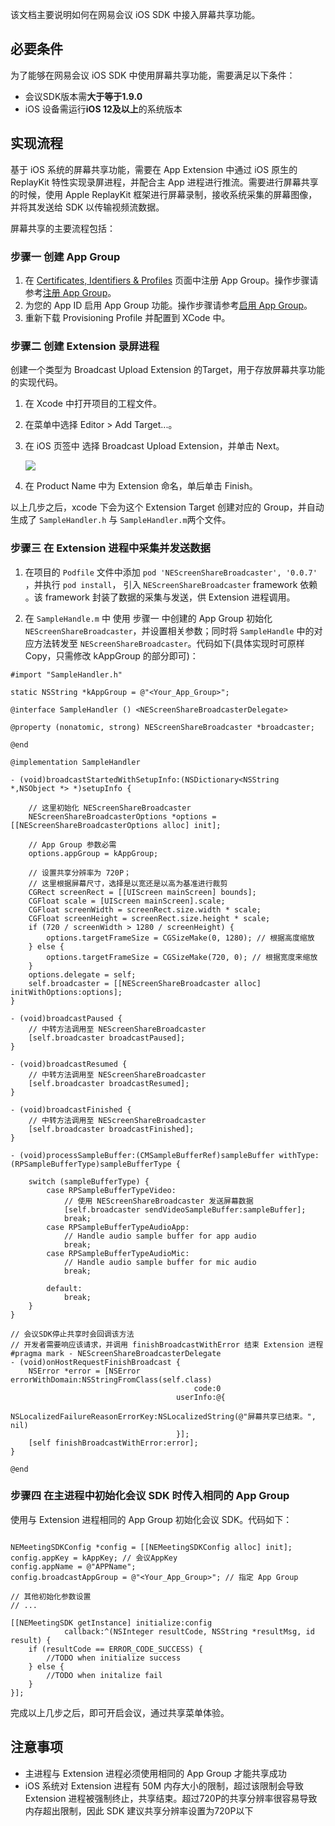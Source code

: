 
该文档主要说明如何在网易会议 iOS SDK 中接入屏幕共享功能。

## 必要条件

为了能够在网易会议 iOS SDK 中使用屏幕共享功能，需要满足以下条件：

- 会议SDK版本需**大于等于1.9.0**
- iOS 设备需运行**iOS 12及以上**的系统版本

## 实现流程

基于 iOS 系统的屏幕共享功能，需要在 App Extension 中通过 iOS 原生的 ReplayKit 特性实现录屏进程，并配合主 App 进程进行推流。需要进行屏幕共享的时候，使用 Apple ReplayKit 框架进行屏幕录制，接收系统采集的屏幕图像，并将其发送给 SDK 以传输视频流数据。

屏幕共享的主要流程包括：

### 步骤一 创建 App Group
1. 在 [Certificates, Identifiers & Profiles](https://developer.apple.com/account/resources) 页面中注册 App Group。操作步骤请参考[注册 App Group](https://help.apple.com/developer-account/?lang=en#/dev1d7b147dc)。
2. 为您的 App ID 启用 App Group 功能。操作步骤请参考[启用 App Group](https://help.apple.com/developer-account/?lang=en#/dev4cb6dfbdb)。
3. 重新下载 Provisioning Profile 并配置到 XCode 中。


### 步骤二 创建 Extension 录屏进程

创建一个类型为 Broadcast Upload Extension 的Target，用于存放屏幕共享功能的实现代码。

1. 在 Xcode 中打开项目的工程文件。

2. 在菜单中选择 Editor > Add Target...。

3. 在 iOS 页签中 选择 Broadcast Upload Extension，并单击 Next。

    ![](https://yx-web-nosdn.netease.im/quickhtml%2Fassets%2Fyunxin%2Fdefault%2Fchose_ext.jpg)

4. 在 Product Name 中为 Extension 命名，单后单击 Finish。

以上几步之后，xcode 下会为这个 Extension Target 创建对应的 Group，并自动生成了 `SampleHandler.h` 与 `SampleHandler.m`两个文件。


### 步骤三 在 Extension 进程中采集并发送数据

1. 在项目的 `Podfile` 文件中添加 `pod 'NEScreenShareBroadcaster', '0.0.7'` ，并执行 `pod install`， 引入 `NEScreenShareBroadcaster` framework 依赖 。该 framework 封装了数据的采集与发送，供 Extension 进程调用。

2. 在 `SampleHandle.m` 中 使用 步骤一 中创建的 App Group 初始化 `NEScreenShareBroadcaster`，并设置相关参数；同时将 `SampleHandle` 中的对应方法转发至 `NEScreenShareBroadcaster`。代码如下(具体实现时可原样Copy，只需修改 kAppGroup 的部分即可)：

```objc
#import "SampleHandler.h"

static NSString *kAppGroup = @"<Your_App_Group>";

@interface SampleHandler () <NEScreenShareBroadcasterDelegate>

@property (nonatomic, strong) NEScreenShareBroadcaster *broadcaster;

@end

@implementation SampleHandler

- (void)broadcastStartedWithSetupInfo:(NSDictionary<NSString *,NSObject *> *)setupInfo {
 
    // 这里初始化 NEScreenShareBroadcaster
    NEScreenShareBroadcasterOptions *options = [[NEScreenShareBroadcasterOptions alloc] init];

    // App Group 参数必需
    options.appGroup = kAppGroup;

    // 设置共享分辨率为 720P； 
    // 这里根据屏幕尺寸，选择是以宽还是以高为基准进行裁剪
    CGRect screenRect = [[UIScreen mainScreen] bounds];
    CGFloat scale = [UIScreen mainScreen].scale;
    CGFloat screenWidth = screenRect.size.width * scale;
    CGFloat screenHeight = screenRect.size.height * scale;
    if (720 / screenWidth > 1280 / screenHeight) {
        options.targetFrameSize = CGSizeMake(0, 1280); // 根据高度缩放
    } else {
        options.targetFrameSize = CGSizeMake(720, 0); // 根据宽度来缩放
    }
    options.delegate = self;
    self.broadcaster = [[NEScreenShareBroadcaster alloc] initWithOptions:options];
}

- (void)broadcastPaused {
    // 中转方法调用至 NEScreenShareBroadcaster
    [self.broadcaster broadcastPaused];
}

- (void)broadcastResumed {
    // 中转方法调用至 NEScreenShareBroadcaster
    [self.broadcaster broadcastResumed];
}

- (void)broadcastFinished {
    // 中转方法调用至 NEScreenShareBroadcaster
    [self.broadcaster broadcastFinished];
}

- (void)processSampleBuffer:(CMSampleBufferRef)sampleBuffer withType:(RPSampleBufferType)sampleBufferType {
    
    switch (sampleBufferType) {
        case RPSampleBufferTypeVideo:
            // 使用 NEScreenShareBroadcaster 发送屏幕数据
            [self.broadcaster sendVideoSampleBuffer:sampleBuffer];
            break;
        case RPSampleBufferTypeAudioApp:
            // Handle audio sample buffer for app audio
            break;
        case RPSampleBufferTypeAudioMic:
            // Handle audio sample buffer for mic audio
            break;
            
        default:
            break;
    }
}

// 会议SDK停止共享时会回调该方法
// 开发者需要响应该请求，并调用 finishBroadcastWithError 结束 Extension 进程
#pragma mark - NEScreenShareBroadcasterDelegate
- (void)onHostRequestFinishBroadcast {
    NSError *error = [NSError errorWithDomain:NSStringFromClass(self.class)
                                         code:0
                                     userInfo:@{
                                         NSLocalizedFailureReasonErrorKey:NSLocalizedString(@"屏幕共享已结束。", nil)
                                     }];
    [self finishBroadcastWithError:error];
}

@end

```

### 步骤四 在主进程中初始化会议 SDK 时传入相同的 App Group 

使用与 Extension 进程相同的 App Group 初始化会议 SDK。代码如下：

```objc

NEMeetingSDKConfig *config = [[NEMeetingSDKConfig alloc] init];
config.appKey = kAppKey; // 会议AppKey
config.appName = @"APPName";
config.broadcastAppGroup = @"<Your_App_Group>"; // 指定 App Group

// 其他初始化参数设置
// ...

[[NEMeetingSDK getInstance] initialize:config
            callback:^(NSInteger resultCode, NSString *resultMsg, id result) {
    if (resultCode == ERROR_CODE_SUCCESS) {
        //TODO when initialize success
    } else {
        //TODO when initalize fail
    }
}];
```

完成以上几步之后，即可开启会议，通过共享菜单体验。


## 注意事项

- 主进程与 Extension 进程必须使用相同的 App Group 才能共享成功
- iOS 系统对 Extension 进程有 50M 内存大小的限制，超过该限制会导致 Extension 进程被强制终止，共享结束。超过720P的共享分辨率很容易导致内存超出限制，因此 SDK 建议共享分辨率设置为720P以下
